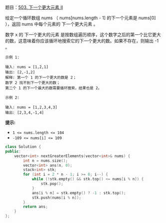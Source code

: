 题目：[503. 下一个更大元素 II](https://leetcode.cn/problems/next-greater-element-ii/)

给定一个循环数组 nums （ nums[nums.length - 1] 的下一个元素是 nums[0] ），返回 nums 中每个元素的 下一个更大元素 。

数字 x 的 下一个更大的元素 是按数组遍历顺序，这个数字之后的第一个比它更大的数，这意味着你应该循环地搜索它的下一个更大的数。如果不存在，则输出 -1 。

```
示例 1:

输入: nums = [1,2,1]
输出: [2,-1,2]
解释: 第一个 1 的下一个更大的数是 2；
数字 2 找不到下一个更大的数； 
第二个 1 的下一个最大的数需要循环搜索，结果也是 2。

示例 2:

输入: nums = [1,2,3,4,3]
输出: [2,3,4,-1,4]
```

**提示:**

- `1 <= nums.length <= 104`
- `-109 <= nums[i] <= 109`



```c++
class Solution {
public:
    vector<int> nextGreaterElements(vector<int>& nums) {
        int n = nums.size();
        vector<int> ans(n, 0);
        stack<int> stk;
        for (int i = 2 * n - 1; i >= 0; i--) {
            while (!stk.empty() && stk.top() <= nums[i % n]) {
                stk.pop();
            }
            ans[i % n] = stk.empty() ? -1 : stk.top();
            stk.push(nums[i % n]);
        }
        return ans;
    }
};
```